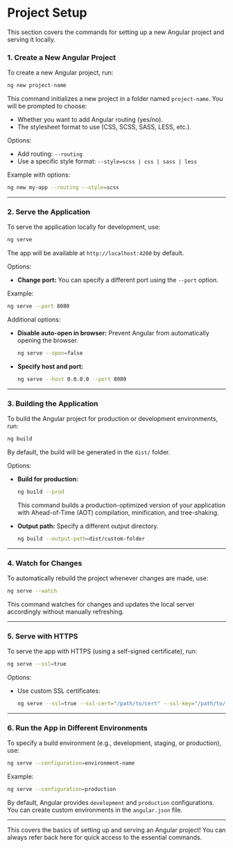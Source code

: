 # Project Setup

This section covers the commands for setting up a new Angular project and serving it locally.

### **1. Create a New Angular Project**

To create a new Angular project, run:

```bash
ng new project-name
```

This command initializes a new project in a folder named `project-name`. You will be prompted to choose:
- Whether you want to add Angular routing (yes/no).
- The stylesheet format to use (CSS, SCSS, SASS, LESS, etc.).

Options:
- Add routing: `--routing`
- Use a specific style format: `--style=scss | css | sass | less`

Example with options:
```bash
ng new my-app --routing --style=scss
```

---

### **2. Serve the Application**

To serve the application locally for development, use:

```bash
ng serve
```

The app will be available at `http://localhost:4200` by default.

Options:
- **Change port:** You can specify a different port using the `--port` option.
  
Example:
```bash
ng serve --port 8080
```

Additional options:
- **Disable auto-open in browser:** Prevent Angular from automatically opening the browser.
  ```bash
  ng serve --open=false
  ```
- **Specify host and port:**
  ```bash
  ng serve --host 0.0.0.0 --port 8080
  ```

---

### **3. Building the Application**

To build the Angular project for production or development environments, run:

```bash
ng build
```

By default, the build will be generated in the `dist/` folder.

Options:
- **Build for production:** 
  ```bash
  ng build --prod
  ```
  This command builds a production-optimized version of your application with Ahead-of-Time (AOT) compilation, minification, and tree-shaking.
  
- **Output path:** Specify a different output directory.
  ```bash
  ng build --output-path=dist/custom-folder
  ```

---

### **4. Watch for Changes**

To automatically rebuild the project whenever changes are made, use:

```bash
ng serve --watch
```

This command watches for changes and updates the local server accordingly without manually refreshing.

---

### **5. Serve with HTTPS**

To serve the app with HTTPS (using a self-signed certificate), run:

```bash
ng serve --ssl=true
```

Options:
- Use custom SSL certificates:
  ```bash
  ng serve --ssl=true --ssl-cert="/path/to/cert" --ssl-key="/path/to/key"
  ```

---

### **6. Run the App in Different Environments**

To specify a build environment (e.g., development, staging, or production), use:

```bash
ng serve --configuration=environment-name
```

Example:
```bash
ng serve --configuration=production
```

By default, Angular provides `development` and `production` configurations. You can create custom environments in the `angular.json` file.

---

This covers the basics of setting up and serving an Angular project! You can always refer back here for quick access to the essential commands.